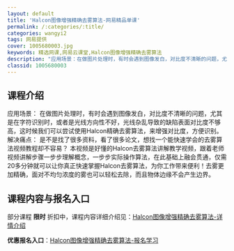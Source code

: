 ```yaml
---
layout: default
title: 'Halcon图像增强精确去雾算法-网易精品单课'
permalink: /:categories/:title/
categories: wangyi2
tags: 网易提供
cover: 1005680003.jpg
keywords: 精选网课,网易云课堂,Halcon图像增强精确去雾算法
description: "应用场景：在做图片处理时，有时会遇到图像发白，对比度不清晰的问题，尤其是在字符识别时，或者是光线方向性不好，光线杂乱导致的缺陷表面对比度不够高，这时候我们可以尝试使用Halcon精确去雾算法"
classid: 1005680003
---
```


## 课程介绍

应用场景：
在做图片处理时，有时会遇到图像发白，对比度不清晰的问题，尤其是在字符识别时，或者是光线方向性不好，光线杂乱导致的缺陷表面对比度不够高，这时候我们可以尝试使用Halcon精确去雾算法，来增强对比度，方便识别。
解决痛点：
是不是找了很多资料，看了很多论文，想找一个能快速学会的去雾算法视频教程却不容易？
本视频是好懂的Halcon去雾算法讲解教学视频，跟着老师视频讲解步骤一步步理解概念，一步步实际操作算法，在此基础上融会贯通，仅需20多分钟就可以让你真正快速掌握Halcon去雾算法，为你工作带来便利！去雾更加精确，面对不均匀浓度的雾也可以轻松去除，而且物体边缘不会产生边界。

## 课程内容与报名入口

部分课程 **限时** 折扣中，课程内容详细介绍见：[Halcon图像增强精确去雾算法-详情介绍](https://study.163.com/course/introduction/1005680003.htm?share=1&shareId=1025206652&utm_campaign=share&utm_medium=iphoneShare&utm_source=&utm_u=1025206652)

**优惠报名入口**：[Halcon图像增强精确去雾算法-报名学习](https://study.163.com/course/introduction/1005680003.htm?share=1&shareId=1025206652&utm_campaign=share&utm_medium=iphoneShare&utm_source=&utm_u=1025206652)

